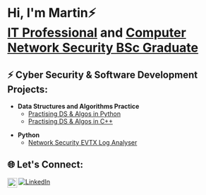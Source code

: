 <h1>Hi, I'm Martin⚡ <br/><a href="https://github.com/martinmathurine">IT Professional</a> and <a href="https://www.linkedin.com/in/martinmathurine/">Computer Network Security BSc Graduate</a></h1>

<h2>⚡ Cyber Security & Software Development Projects:</h2>

- <b>Data Structures and Algorithms Practice</b>
  - [Practising DS & Algos in Python](https://github.com/martinmathurine/Python-Practice)
  - [Practising DS & Algos in C++](https://github.com/martinmathurine/C++-Practice)

<!-- 
- <b>Full Stack Web App Security</b>
  - [PLACEHOLDER](https://github.com/martinmathurine/Full-Stack-Web-App)
- <b>PowerShell</b>
  - PLACEHOLDER -->
- <b>Python</b> 
  - [Network Security EVTX Log Analyser](https://github.com/martinmathurine/Network-Security-EVTX-Log-Analyser)

<!-- <b>C++</b>

[Network Security EVTX Log Analyser](https://github.com/martinmathurine/Network-Security-EVTX-Log-Analyser)
  
  - PLACEHOLDER -->

<h2> 🌐 Let's Connect:</h2>

[<img align="left" alt="MartinMathurine | LinkedIn" width="22px" src="https://cdn.jsdelivr.net/npm/simple-icons@v3/icons/linkedin.svg" />][linkedin]

[linkedin]: https://linkedin.com/in/martinmathurine

<a href="https://www.linkedin.com/in/martinmathurine/" target="_blank"><img src="https://img.shields.io/badge/linkedin-%230077B5.svg?&style=for-the-badge&logo=linkedin&logoColor=white" alt="LinkedIn" /></a>

<!--
**martinmathurine/martinmathurine** is a ✨ _special_ ✨ repository because its `README.md` (this file) appears on your GitHub profile.

Here are some ideas to get you started:

- 🔭 I’m currently working on ...
- 🌱 I’m currently learning ...
- 👯 I’m looking to collaborate on ...
- 🤔 I’m looking for help with ...
- 💬 Ask me about ...
- 📫 How to reach me: ...
- 😄 Pronouns: ...
- ⚡ Fun fact: ...
-->
